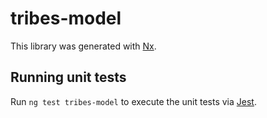 # tribes-model

This library was generated with [Nx](https://nx.dev).

## Running unit tests

Run `ng test tribes-model` to execute the unit tests via [Jest](https://jestjs.io).

